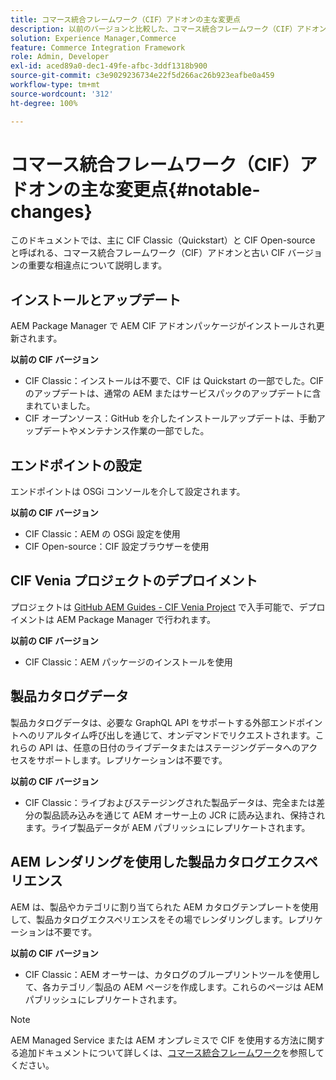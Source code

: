 ```yaml
---
title: コマース統合フレームワーク（CIF）アドオンの主な変更点
description: 以前のバージョンと比較した、コマース統合フレームワーク（CIF）アドオンの主な変更点です。
solution: Experience Manager,Commerce
feature: Commerce Integration Framework
role: Admin, Developer
exl-id: aced89a0-dec1-49fe-afbc-3ddf1318b900
source-git-commit: c3e9029236734e22f5d266ac26b923eafbe0a459
workflow-type: tm+mt
source-wordcount: '312'
ht-degree: 100%

---
```


# コマース統合フレームワーク（CIF）アドオンの主な変更点{#notable-changes}

このドキュメントでは、主に CIF Classic（Quickstart）と CIF Open-source と呼ばれる、コマース統合フレームワーク（CIF）アドオンと古い CIF バージョンの重要な相違点について説明します。

## インストールとアップデート

AEM Package Manager で AEM CIF アドオンパッケージがインストールされ更新されます。

**以前の CIF バージョン**

* CIF Classic：インストールは不要で、CIF は Quickstart の一部でした。CIF のアップデートは、通常の AEM またはサービスパックのアップデートに含まれていました。
* CIF オープンソース：GitHub を介したインストールアップデートは、手動アップデートやメンテナンス作業の一部でした。

## エンドポイントの設定

エンドポイントは OSGi コンソールを介して設定されます。

**以前の CIF バージョン**

* CIF Classic：AEM の OSGi 設定を使用
* CIF Open-source：CIF 設定ブラウザーを使用

## CIF Venia プロジェクトのデプロイメント

プロジェクトは [GitHub AEM Guides - CIF Venia Project](https://github.com/adobe/aem-cif-guides-venia) で入手可能で、デプロイメントは AEM Package Manager で行われます。

**以前の CIF バージョン**

* CIF Classic：AEM パッケージのインストールを使用

## 製品カタログデータ

製品カタログデータは、必要な GraphQL API をサポートする外部エンドポイントへのリアルタイム呼び出しを通じて、オンデマンドでリクエストされます。これらの API は、任意の日付のライブデータまたはステージングデータへのアクセスをサポートします。レプリケーションは不要です。

**以前の CIF バージョン**

* CIF Classic：ライブおよびステージングされた製品データは、完全または差分の製品読み込みを通じて AEM オーサー上の JCR に読み込まれ、保持されます。ライブ製品データが AEM パブリッシュにレプリケートされます。

## AEM レンダリングを使用した製品カタログエクスペリエンス

AEM は、製品やカテゴリに割り当てられた AEM カタログテンプレートを使用して、製品カタログエクスペリエンスをその場でレンダリングします。レプリケーションは不要です。

**以前の CIF バージョン**

* CIF Classic：AEM オーサーは、カタログのブループリントツールを使用して、各カテゴリ／製品の AEM ページを作成します。これらのページは AEM パブリッシュにレプリケートされます。

>[!NOTE]
>
>AEM Managed Service または AEM オンプレミスで CIF を使用する方法に関する追加ドキュメントについて詳しくは、[コマース統合フレームワーク](https://www.adobe.io/apis/experiencecloud/commerce-integration-framework/getting-started.html)を参照してください。
